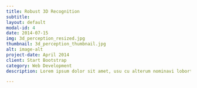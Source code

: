 ```yaml
---
title: Robust 3D Recognition
subtitle:
layout: default
modal-id: 4
date: 2014-07-15
img: 3d_perception_resized.jpg
thumbnail: 3d_perception_thumbnail.jpg
alt: image-alt
project-date: April 2014
client: Start Bootstrap
category: Web Development
description: Lorem ipsum dolor sit amet, usu cu alterum nominavi lobortis. At duo novum diceret. Tantas apeirian vix et, usu sanctus postulant inciderint ut, populo diceret necessitatibus in vim. Cu eum dicam feugiat noluisse.

---
```

